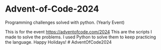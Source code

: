 # Advent-of-Code-2024
Programming challenges solved with python. (Yearly Event)

This is for the event https://adventofcode.com/2024 This are the scripts I made to solve the problems. I used Python to solve them to keep practicing the language. Happy Holidays! # AdventOfCode2024
